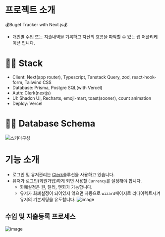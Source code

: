 # 프로젝트 소개
💰Buget Tracker with Next.js💰

- 개인별 수입 또는 지출내역을 기록하고 자산의 흐름을 파악할 수 있는 웹 어플리케이션 입니다.

# 👨‍🔧 Stack
- Client: Next(app router), Typescript, Tanstack Query, zod, react-hook-form, Tailwind CSS
- Database: Prisma, Postgre SQL(with Vercel)
- Auth: Clerk(nextjs)
- UI: Shadcn UI, Recharts, emoji-mart, toast(sooner), count animation
- Deploy: Vercel

# 🧑‍💻 Database Schema
![스키마구성](https://develsopher-nextjs.s3.ap-northeast-2.amazonaws.com/budget-tracker-data-schema.png)

# 기능 소개
- 로그인 및 유저관리는 [Clerk](https://clerk.com/)솔루션을 사용하고 있습니다.
- 유저가 로그인(회원가입)하게 되면 사용할 `Currency`를 설정해야 합니다.
  - 화폐설정은 원, 달러, 엔화가 가능합니다.
  - 유저가 화폐설정이 되어있지 않으면 자동으로 `wizard`페이지로 리다이렉트시켜 유저의 기본세팅을 유도합니다.
  ![image](https://github.com/Develsopher/next-buget-tracker/assets/78126381/fd7a919f-3836-43c6-bcaa-7d176ce3e6f6)
## 수입 및 지출등록 프로세스
![image](https://github.com/Develsopher/next-buget-tracker/assets/78126381/87f96e2b-8165-4cc0-9eaa-24b1a047b456)

